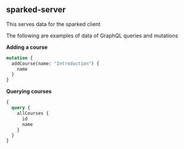 ## sparked-server

This serves data for the sparked client

The following are examples of data of GraphQL queries and mutations

**Adding a course**

```graphql
mutation {
  addCourse(name: "Introduction") {
    name
  }
}
```

**Querying courses**

```graphql
{
  query {
    allCourses {
      id
      name
    }
  }
}
```

